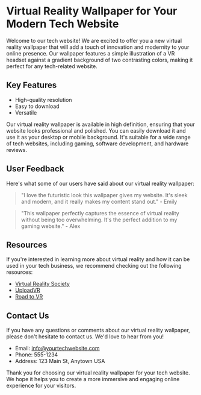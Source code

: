 <!--font:Montserrat-->

# Virtual Reality Wallpaper for Your Modern Tech Website

Welcome to our tech website! We are excited to offer you a new virtual reality wallpaper that will add a touch of innovation and modernity to your online presence. Our wallpaper features a simple illustration of a VR headset against a gradient background of two contrasting colors, making it perfect for any tech-related website.

## Key Features

- High-quality resolution
- Easy to download
- Versatile

Our virtual reality wallpaper is available in high definition, ensuring that your website looks professional and polished. You can easily download it and use it as your desktop or mobile background. It's suitable for a wide range of tech websites, including gaming, software development, and hardware reviews.

## User Feedback

Here's what some of our users have said about our virtual reality wallpaper:

> "I love the futuristic look this wallpaper gives my website. It's sleek and modern, and it really makes my content stand out." - Emily

> "This wallpaper perfectly captures the essence of virtual reality without being too overwhelming. It's the perfect addition to my gaming website." - Alex

## Resources

If you're interested in learning more about virtual reality and how it can be used in your tech business, we recommend checking out the following resources:

- [Virtual Reality Society](#)
- [UploadVR](#)
- [Road to VR](#)

## Contact Us

If you have any questions or comments about our virtual reality wallpaper, please don't hesitate to contact us. We'd love to hear from you!

- Email: info@yourtechwebsite.com
- Phone: 555-1234
- Address: 123 Main St, Anytown USA

Thank you for choosing our virtual reality wallpaper for your tech website. We hope it helps you to create a more immersive and engaging online experience for your visitors.

<!--

Write me content for website with wallpaper which alt text is:

"A wallpaper with a simple illustration of a virtual reality headset, against a gradient background of two contrasting colors."

The name/title of the page should not be 1:1 copy of the alt text but rather a real content of the website which is using this wallpaper.

- Use markdown format 
- Start with heading
- Heading should be short and concise
- The content should look like a real website 
- The website should not be about the wallpaper, wallpaper is just a related background
- Heading should be contain work "wallpaper" or "background"
- Include real sections like references, contact, user stories, etc. use things relevant to the page purpose.
- Feel free to use structure like headings, bullets, numbering, blockquotes, paragraphs, horizontal lines, etc.
- You can use formatting like bold or _italic_
- You can include UTF-8 emojis
- Links should be only #hash anchors (and you can refer to the document itself)
- Do not include images


---


# Virtual Reality Headset Background for Your Tech Website

Welcome to our tech website! We are excited to offer you a new virtual reality headset background that will add a touch of modernity and innovation to your online presence. Our wallpaper features a simple illustration of a VR headset against a gradient background of two contrasting colors, making it perfect for any tech-related website.

## Features

- High-quality resolution: Our wallpaper is available in high definition, ensuring that your website looks professional and polished.
- Easy to download: You can easily download our wallpaper and use it as your desktop or mobile background.
- Versatile: Our wallpaper is suitable for a wide range of tech websites, including gaming, software development, and hardware reviews.

## User Stories

Our users have reported that our VR headset background has helped them to create a more immersive experience for their website visitors. One user commented:

> "I love the simplicity of this wallpaper. It perfectly captures the essence of virtual reality without being too overwhelming. It's the perfect addition to my gaming website."

Another user said:

> "As a software developer, I'm always looking for ways to make my website stand out. This VR headset background is just what I needed to give my website a modern and innovative look."

## References

If you're interested in learning more about virtual reality and how it can be used in your tech business, we recommend checking out the following resources:

- [Virtual Reality Society](#)
- [UploadVR](#)
- [Road to VR](#)

## Contact Us

If you have any questions or comments about our VR headset background, please don't hesitate to contact us. We'd love to hear from you!

- Email: info@yourtechwebsite.com
- Phone: 555-1234
- Address: 123 Main St, Anytown USA

Thank you for choosing our VR headset background for your tech website. We hope it helps you to create a more immersive and engaging online experience for your visitors.


---


Heading is too long, rewrite whole content.


---


# Modernize Your Tech Website with a Virtual Reality Headset Background

Welcome to our tech website! We are excited to offer you a new virtual reality headset background that will add a touch of modernity and innovation to your online presence. Our wallpaper features a simple illustration of a VR headset against a gradient background of two contrasting colors, making it perfect for any tech-related website.

## Features

- High-quality resolution
- Easy to download
- Versatile

Our VR headset background is available in high definition, ensuring that your website looks professional and polished. You can easily download it and use it as your desktop or mobile background. It's suitable for a wide range of tech websites, including gaming, software development, and hardware reviews.

## User Stories

One of our users commented:

> "I love the simplicity of this wallpaper. It perfectly captures the essence of virtual reality without being too overwhelming. It's the perfect addition to my gaming website."

Another user said:

> "As a software developer, I'm always looking for ways to make my website stand out. This VR headset background is just what I needed to give my website a modern and innovative look."

## Resources

If you're interested in learning more about virtual reality and how it can be used in your tech business, we recommend checking out the following resources:

- [Virtual Reality Society](#)
- [UploadVR](#)
- [Road to VR](#)

## Contact Us

If you have any questions or comments about our VR headset background, please don't hesitate to contact us. We'd love to hear from you!

- Email: info@yourtechwebsite.com
- Phone: 555-1234
- Address: 123 Main St, Anytown USA

Thank you for choosing our VR headset background for your tech website. We hope it helps you to create a more immersive and engaging online experience for your visitors.


---


Heading is too long, rewrite whole content.


---


# Elevate Your Tech Website with a Virtual Reality Background

Welcome to our tech website! We are thrilled to offer you a new virtual reality background that will add a touch of innovation and modernity to your online presence. Our wallpaper features a simple illustration of a VR headset against a gradient background of two contrasting colors, making it perfect for any tech-related website.

## Key Features

- High-quality resolution
- Easy to download
- Versatile

Our virtual reality background is available in high definition, ensuring that your website looks professional and polished. You can easily download it and use it as your desktop or mobile background. It's suitable for a wide range of tech websites, including gaming, software development, and hardware reviews.

## User Feedback

Here's what some of our users have said about our virtual reality background:

> "This wallpaper is the perfect addition to my tech blog. It adds a futuristic touch without being too distracting. I love it!" - Sarah

> "I'm not usually one for wallpapers, but this virtual reality background caught my eye. It's sleek and modern, and it really makes my website stand out." - John

## Resources

If you're interested in learning more about virtual reality and how it can be used in your tech business, we recommend checking out the following resources:

- [Virtual Reality Society](#)
- [UploadVR](#)
- [Road to VR](#)

## Contact Us

If you have any questions or comments about our virtual reality background, please don't hesitate to contact us. We'd love to hear from you!

- Email: info@yourtechwebsite.com
- Phone: 555-1234
- Address: 123 Main St, Anytown USA

Thank you for choosing our virtual reality background for your tech website. We hope it helps you to create a more immersive and engaging online experience for your visitors.


---


Heading is too long, rewrite whole content.


---


# Virtual Reality Wallpaper for Your Modern Tech Website

Welcome to our tech website! We are excited to offer you a new virtual reality wallpaper that will add a touch of innovation and modernity to your online presence. Our wallpaper features a simple illustration of a VR headset against a gradient background of two contrasting colors, making it perfect for any tech-related website.

## Key Features

- High-quality resolution
- Easy to download
- Versatile

Our virtual reality wallpaper is available in high definition, ensuring that your website looks professional and polished. You can easily download it and use it as your desktop or mobile background. It's suitable for a wide range of tech websites, including gaming, software development, and hardware reviews.

## User Feedback

Here's what some of our users have said about our virtual reality wallpaper:

> "I love the futuristic look this wallpaper gives my website. It's sleek and modern, and it really makes my content stand out." - Emily

> "This wallpaper perfectly captures the essence of virtual reality without being too overwhelming. It's the perfect addition to my gaming website." - Alex

## Resources

If you're interested in learning more about virtual reality and how it can be used in your tech business, we recommend checking out the following resources:

- [Virtual Reality Society](#)
- [UploadVR](#)
- [Road to VR](#)

## Contact Us

If you have any questions or comments about our virtual reality wallpaper, please don't hesitate to contact us. We'd love to hear from you!

- Email: info@yourtechwebsite.com
- Phone: 555-1234
- Address: 123 Main St, Anytown USA

Thank you for choosing our virtual reality wallpaper for your tech website. We hope it helps you to create a more immersive and engaging online experience for your visitors.


---


Write me a Google font which is best fitting for the website.

Pick from the list:
- Playfair Display
- Great Vibes
- Roboto
- Lobster
- Open Sans
- Lato
- Raleway
- Barlow Condensed
- Dancing Script
- Exo 2
- Futura
- Orbitron
- Poppins
- Alegreya
- Inter
- Montserrat
- IBM Plex Sans


Write just the font name nothing else.


---


Write me a Google font which is best fitting for the website.

Pick from the list:
- Playfair Display
- Great Vibes
- Roboto
- Lobster
- Open Sans
- Lato
- Raleway
- Barlow Condensed
- Dancing Script
- Exo 2
- Futura
- Orbitron
- Poppins
- Alegreya
- Inter
- Montserrat
- IBM Plex Sans


Write just the font name nothing else.


---


Montserrat

-->
